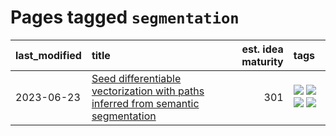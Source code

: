 # Pages tagged `segmentation`

|last_modified|title|est. idea maturity|tags
|:---|:---|---:|:---|
|2023-06-23|[Seed differentiable vectorization with paths inferred from semantic segmentation](../vectorize_anything.md)|301|[![](https://img.shields.io/badge/tag-experimentation-12eec5)](../tags/experimentation.md) [![](https://img.shields.io/badge/tag-segmentation-752fd7)](../tags/segmentation.md) [![](https://img.shields.io/badge/tag-svg-9c3a4a)](../tags/svg.md) [![](https://img.shields.io/badge/tag-tooling-4db4d2)](../tags/tooling.md)|
